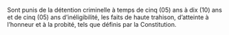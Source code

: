 Sont punis de la détention criminelle à temps de cinq (05) ans à dix (10) ans et de cinq (05) ans d’inéligibilité, les faits de haute trahison, d’atteinte à l’honneur et à la probité, tels que définis par la Constitution.